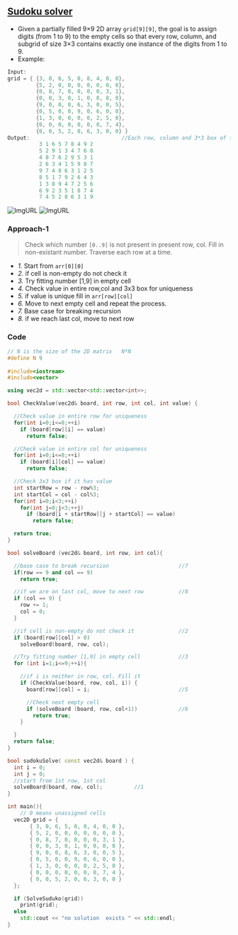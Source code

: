 ## [Sudoku solver](https://www.pramp.com/challenge/O5PGrqGEyKtq9wpgw6XP)
- Given a partially filled 9×9 2D array `grid[9][9]`, the goal is to assign digits (from 1 to 9) to the empty cells so that every row, column, and subgrid of size 3×3 contains exactly one instance of the digits from 1 to 9.
- Example:
```c++
Input:
grid = { {3, 0, 6, 5, 0, 8, 4, 0, 0}, 
         {5, 2, 0, 0, 0, 0, 0, 0, 0}, 
         {0, 8, 7, 0, 0, 0, 0, 3, 1}, 
         {0, 0, 3, 0, 1, 0, 0, 8, 0}, 
         {9, 0, 0, 8, 6, 3, 0, 0, 5}, 
         {0, 5, 0, 0, 9, 0, 6, 0, 0}, 
         {1, 3, 0, 0, 0, 0, 2, 5, 0}, 
         {0, 0, 0, 0, 0, 0, 0, 7, 4}, 
         {0, 0, 5, 2, 0, 6, 3, 0, 0} }
Output:                             //Each row, column and 3*3 box of the output matrix contains unique numbers.
          3 1 6 5 7 8 4 9 2
          5 2 9 1 3 4 7 6 8
          4 8 7 6 2 9 5 3 1
          2 6 3 4 1 5 9 8 7
          9 7 4 8 6 3 1 2 5
          8 5 1 7 9 2 6 4 3
          1 3 8 9 4 7 2 5 6
          6 9 2 3 5 1 8 7 4
          7 4 5 2 8 6 3 1 9
```          
![ImgURL](https://upload.wikimedia.org/wikipedia/commons/f/ff/Sudoku-by-L2G-20050714.svg)
![ImgURL](https://upload.wikimedia.org/wikipedia/commons/3/31/Sudoku-by-L2G-20050714_solution.svg)

### Approach-1
> Check which number `[0..9]` is not present in present row, col. Fill in non-existant number. Traverse each row at a time.
- *1.* Start from `arr[0][0]`
- *2.* if cell is non-empty do not check it
- *3.* Try fitting number [1,9] in empty cell
- *4.* Check value in entire row,col and 3x3 box for uniqueness
- *5.* if value is unique fill in `arr[row][col]`
- *6.* Move to next empty cell and repeat the process.
- *7.* Base case for breaking recursion
- *8.* if we reach last col, move to next row

### Code
```c++
// N is the size of the 2D matrix   N*N
#define N 9
 
#include<iostream>
#include<vector>

using vec2d = std::vector<std::vector<int>>;

bool CheckValue(vec2d& board, int row, int col, int value) {            //4

  //Check value in entire row for uniqueness
  for(int i=0;i<=8;++i)
    if (board[row][i] == value)
      return false;

  //Check value in entire col for uniqueness
  for(int i=0;i<=8;++i)
    if (board[i][col] == value)
      return false;

  //Check 3x3 box if it has value
  int startRow = row - row%3;
  int startCol = col - col%3;
  for(int i=0;i<3;++i)
    for(int j=0;j<3;++j)
      if (board[i + startRow][j + startCol] == value)
        return false;

  return true;
}

bool solveBoard (vec2d& board, int row, int col){

  //base case to break recursion                      //7
  if(row == 9 and col == 9)
    return true;

  //if we are on last col, move to next row           //8
  if (col == 9) {
    row += 1;
    col = 0;
  }

  //if cell is non-empty do not check it              //2
  if (board[row][col] > 0)
    solveBoard(board, row, col);

  //Try fitting number [1,9] in empty cell            //3
  for (int i=1;i<=9;++i){

    //if i is neither in row, col. Fill it
    if (CheckValue(board, row, col, i)) {
      board[row][col] = i;                            //5

      //Check next empty cell
      if (solveBoard (board, row, col+1))             //6
        return true;
    }

  }
  return false;
}

bool sudokuSolve( const vec2d& board ) {
  int i = 0;
  int j = 0;
  //start from 1st row, 1st col
  solveBoard(board, row, col);          //1
}

int main(){
    // 0 means unassigned cells
  vec2D grid = {
       { 3, 0, 6, 5, 0, 8, 4, 0, 0 },
       { 5, 2, 0, 0, 0, 0, 0, 0, 0 },
       { 0, 8, 7, 0, 0, 0, 0, 3, 1 },
       { 0, 0, 3, 0, 1, 0, 0, 8, 0 },
       { 9, 0, 0, 8, 6, 3, 0, 0, 5 },
       { 0, 5, 0, 0, 9, 0, 6, 0, 0 },
       { 1, 3, 0, 0, 0, 0, 2, 5, 0 },
       { 0, 0, 0, 0, 0, 0, 0, 7, 4 },
       { 0, 0, 5, 2, 0, 6, 3, 0, 0 }
  };

  if (SolveSuduko(grid))
    print(grid);
  else
    std::cout << "no solution  exists " << std::endl;
}
```
